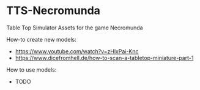 # TTS-Necromunda
Table Top Simulator Assets for the game Necromunda


How-to create new models:
- https://www.youtube.com/watch?v=zHlxPai-Knc
- https://www.dicefromhell.de/how-to-scan-a-tabletop-miniature-part-1

How to use models:
- TODO
